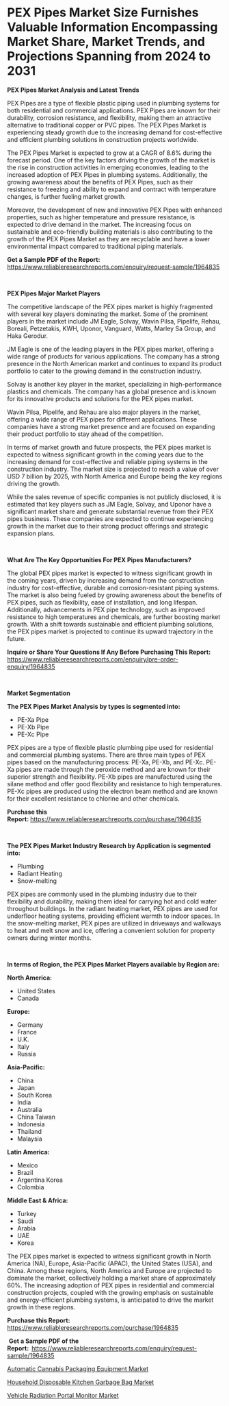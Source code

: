 <p><h1>PEX Pipes Market Size Furnishes Valuable Information Encompassing Market Share, Market Trends, and Projections Spanning from 2024 to 2031</h1></p><p><strong>PEX Pipes Market Analysis and Latest Trends</strong></p>
<p><p>PEX Pipes are a type of flexible plastic piping used in plumbing systems for both residential and commercial applications. PEX Pipes are known for their durability, corrosion resistance, and flexibility, making them an attractive alternative to traditional copper or PVC pipes. The PEX Pipes Market is experiencing steady growth due to the increasing demand for cost-effective and efficient plumbing solutions in construction projects worldwide.</p><p>The PEX Pipes Market is expected to grow at a CAGR of 8.6% during the forecast period. One of the key factors driving the growth of the market is the rise in construction activities in emerging economies, leading to the increased adoption of PEX Pipes in plumbing systems. Additionally, the growing awareness about the benefits of PEX Pipes, such as their resistance to freezing and ability to expand and contract with temperature changes, is further fueling market growth.</p><p>Moreover, the development of new and innovative PEX Pipes with enhanced properties, such as higher temperature and pressure resistance, is expected to drive demand in the market. The increasing focus on sustainable and eco-friendly building materials is also contributing to the growth of the PEX Pipes Market as they are recyclable and have a lower environmental impact compared to traditional piping materials.</p></p>
<p><strong>Get a Sample PDF of the Report:&nbsp;</strong> <a href="https://www.reliableresearchreports.com/enquiry/request-sample/1964835">https://www.reliableresearchreports.com/enquiry/request-sample/1964835</a></p>
<p>&nbsp;</p>
<p><strong>PEX Pipes Major Market Players</strong></p>
<p><p>The competitive landscape of the PEX pipes market is highly fragmented with several key players dominating the market. Some of the prominent players in the market include JM Eagle, Solvay, Wavin Pilsa, Pipelife, Rehau, Boreali, Petzetakis, KWH, Uponor, Vanguard, Watts, Marley Sa Group, and Haka Gerodur.</p><p>JM Eagle is one of the leading players in the PEX pipes market, offering a wide range of products for various applications. The company has a strong presence in the North American market and continues to expand its product portfolio to cater to the growing demand in the construction industry.</p><p>Solvay is another key player in the market, specializing in high-performance plastics and chemicals. The company has a global presence and is known for its innovative products and solutions for the PEX pipes market.</p><p>Wavin Pilsa, Pipelife, and Rehau are also major players in the market, offering a wide range of PEX pipes for different applications. These companies have a strong market presence and are focused on expanding their product portfolio to stay ahead of the competition.</p><p>In terms of market growth and future prospects, the PEX pipes market is expected to witness significant growth in the coming years due to the increasing demand for cost-effective and reliable piping systems in the construction industry. The market size is projected to reach a value of over USD 7 billion by 2025, with North America and Europe being the key regions driving the growth.</p><p>While the sales revenue of specific companies is not publicly disclosed, it is estimated that key players such as JM Eagle, Solvay, and Uponor have a significant market share and generate substantial revenue from their PEX pipes business. These companies are expected to continue experiencing growth in the market due to their strong product offerings and strategic expansion plans.</p></p>
<p>&nbsp;</p>
<p><strong>What Are The Key Opportunities For PEX Pipes Manufacturers?</strong></p>
<p><p>The global PEX pipes market is expected to witness significant growth in the coming years, driven by increasing demand from the construction industry for cost-effective, durable and corrosion-resistant piping systems. The market is also being fueled by growing awareness about the benefits of PEX pipes, such as flexibility, ease of installation, and long lifespan. Additionally, advancements in PEX pipe technology, such as improved resistance to high temperatures and chemicals, are further boosting market growth. With a shift towards sustainable and efficient plumbing solutions, the PEX pipes market is projected to continue its upward trajectory in the future.</p></p>
<p><strong>Inquire or Share Your Questions If Any Before Purchasing This Report:</strong> <a href="https://www.reliableresearchreports.com/enquiry/pre-order-enquiry/1964835">https://www.reliableresearchreports.com/enquiry/pre-order-enquiry/1964835</a></p>
<p>&nbsp;</p>
<p><strong>Market Segmentation</strong></p>
<p><strong>The PEX Pipes Market Analysis by types is segmented into:</strong></p>
<p><ul><li>PE-Xa Pipe</li><li>PE-Xb Pipe</li><li>PE-Xc Pipe</li></ul></p>
<p><p>PEX pipes are a type of flexible plastic plumbing pipe used for residential and commercial plumbing systems. There are three main types of PEX pipes based on the manufacturing process: PE-Xa, PE-Xb, and PE-Xc. PE-Xa pipes are made through the peroxide method and are known for their superior strength and flexibility. PE-Xb pipes are manufactured using the silane method and offer good flexibility and resistance to high temperatures. PE-Xc pipes are produced using the electron beam method and are known for their excellent resistance to chlorine and other chemicals.</p></p>
<p><strong>Purchase this Report:&nbsp;</strong><a href="https://www.reliableresearchreports.com/purchase/1964835">https://www.reliableresearchreports.com/purchase/1964835</a></p>
<p>&nbsp;</p>
<p><strong>The PEX Pipes Market Industry Research by Application is segmented into:</strong></p>
<p><ul><li>Plumbing</li><li>Radiant Heating</li><li>Snow-melting</li></ul></p>
<p><p>PEX pipes are commonly used in the plumbing industry due to their flexibility and durability, making them ideal for carrying hot and cold water throughout buildings. In the radiant heating market, PEX pipes are used for underfloor heating systems, providing efficient warmth to indoor spaces. In the snow-melting market, PEX pipes are utilized in driveways and walkways to heat and melt snow and ice, offering a convenient solution for property owners during winter months.</p></p>
<p>&nbsp;</p>
<p><strong>In terms of Region, the PEX Pipes Market Players available by Region are:</strong></p>
<p>
    <p> <strong> North America: </strong>
        <ul>
            <li>United States</li>
            <li>Canada</li>
        </ul>
        </p> 
    <p> <strong> Europe: </strong>
        <ul>
            <li>Germany</li>
            <li>France</li>
            <li>U.K.</li>
            <li>Italy</li>
            <li>Russia</li>
        </ul>
        </p> 
    <p> <strong> Asia-Pacific: </strong>
        <ul>
            <li>China</li>
            <li>Japan</li>
            <li>South Korea</li>
            <li>India</li>
            <li>Australia</li>
            <li>China Taiwan</li>
            <li>Indonesia</li>
            <li>Thailand</li>
            <li>Malaysia</li>
        </ul>
        </p> 
    <p> <strong> Latin America: </strong>
        <ul>
            <li>Mexico</li>
            <li>Brazil</li>
            <li>Argentina Korea</li>
            <li>Colombia</li>
        </ul>
        </p> 
    <p> <strong> Middle East & Africa: </strong>
        <ul>
            <li>Turkey</li>
            <li>Saudi</li>
            <li>Arabia</li>
            <li>UAE</li>
            <li>Korea</li>
        </ul>
    </p>
    </p>
<p><p>The PEX pipes market is expected to witness significant growth in North America (NA), Europe, Asia-Pacific (APAC), the United States (USA), and China. Among these regions, North America and Europe are projected to dominate the market, collectively holding a market share of approximately 60%. The increasing adoption of PEX pipes in residential and commercial construction projects, coupled with the growing emphasis on sustainable and energy-efficient plumbing systems, is anticipated to drive the market growth in these regions.</p></p>
<p><strong>Purchase this Report: </strong><a href="https://www.reliableresearchreports.com/purchase/1964835">https://www.reliableresearchreports.com/purchase/1964835</a></p>
<p>&nbsp;<strong>Get a Sample PDF of the Report:&nbsp;&nbsp;</strong><a href="https://www.reliableresearchreports.com/enquiry/request-sample/1964835">https://www.reliableresearchreports.com/enquiry/request-sample/1964835</a></p>
<p><strong></strong></p>
<p><p><a href="https://view.publitas.com/reportprime-1/automatic-cannabis-packaging-equipment-market-insights-market-players-and-forecast-till-2030/">Automatic Cannabis Packaging Equipment Market</a></p><p><a href="https://view.publitas.com/reportprime-1/household-disposable-kitchen-garbage-bag-market-size-furnishes-valuable-information-encompassing-market-share-market-trends-and-projections-spanning-from-2023-to-2030/">Household Disposable Kitchen Garbage Bag Market</a></p><p><a href="https://view.publitas.com/reportprime-1/vehicle-radiation-portal-monitor-market-size-global-industry-overview-market-segmentation-and-forecast-2023-to-2030/">Vehicle Radiation Portal Monitor Market</a></p></p>